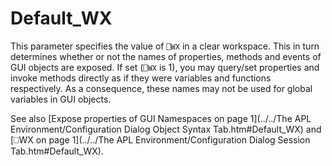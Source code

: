 # Default_WX

This parameter specifies the value of `⎕WX` in a clear workspace. This in turn determines whether or not the names of properties, methods and events of GUI objects are exposed. If set (`⎕WX` is 1), you may query/set properties and invoke methods directly as if they were variables and functions respectively. As a consequence, these names may not be used for global variables in GUI objects.

See also [Expose properties of GUI Namespaces on page 1](../../The APL Environment/Configuration Dialog Object Syntax Tab.htm#Default_WX) and [⎕WX on page 1](../../The APL Environment/Configuration Dialog Session Tab.htm#Default_WX).
